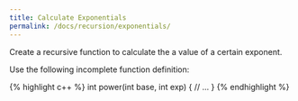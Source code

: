 ```yaml
---
title: Calculate Exponentials
permalink: /docs/recursion/exponentials/
---
```

Create a recursive function to calculate the a value of a certain exponent.  

Use the following incomplete function definition:

{% highlight c++ %}
int power(int base, int exp) {
    // ...
}
{% endhighlight %}